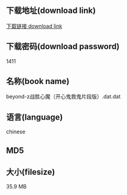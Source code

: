 ## 下载地址(download link)
[下载链接 download link](https://voluble-croquembouche-d321dc.netlify.app/?s=beyond-z%E6%88%98%E8%83%9C%E5%BF%83%E9%AD%94%EF%BC%88%E5%BC%80%E5%BF%83%E9%AC%BC%E6%95%91%E9%AC%BC%E7%89%87%E6%AE%B5%E7%89%88%EF%BC%89.dat)

## 下载密码(download password)
1411

## 名称(book name)
beyond-z战胜心魔（开心鬼救鬼片段版）.dat.dat

## 语言(language)
chinese

## MD5


## 大小(filesize)
35.9 MB
